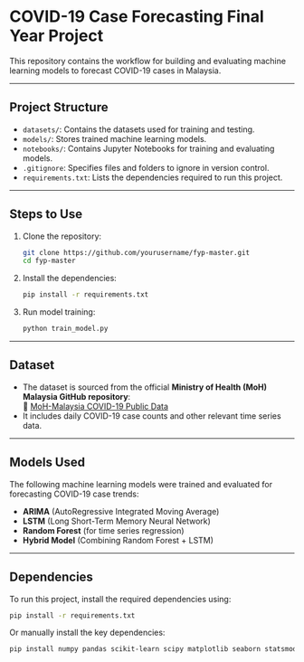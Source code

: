 # COVID-19 Case Forecasting Final Year Project

This repository contains the workflow for building and evaluating machine learning models to forecast COVID-19 cases in Malaysia.

---

## **Project Structure**
- `datasets/`: Contains the datasets used for training and testing.
- `models/`: Stores trained machine learning models.
- `notebooks/`: Contains Jupyter Notebooks for training and evaluating models.
- `.gitignore`: Specifies files and folders to ignore in version control.
- `requirements.txt`: Lists the dependencies required to run this project.

---

## **Steps to Use**
1. Clone the repository:
   ```bash
   git clone https://github.com/yourusername/fyp-master.git
   cd fyp-master
   ```

2. Install the dependencies:
   ```bash
   pip install -r requirements.txt
   ```

3. Run model training:
   ```bash
   python train_model.py
   ```

---

## **Dataset**
- The dataset is sourced from the official **Ministry of Health (MoH) Malaysia GitHub repository**:  
  🔗 [MoH-Malaysia COVID-19 Public Data](https://github.com/MoH-Malaysia/covid19-public)
- It includes daily COVID-19 case counts and other relevant time series data.

---

## **Models Used**
The following machine learning models were trained and evaluated for forecasting COVID-19 case trends:
- **ARIMA** (AutoRegressive Integrated Moving Average)
- **LSTM** (Long Short-Term Memory Neural Network)
- **Random Forest** (for time series regression)
- **Hybrid Model** (Combining Random Forest + LSTM)

---

## **Dependencies**
To run this project, install the required dependencies using:

```bash
pip install -r requirements.txt
```

Or manually install the key dependencies:

```bash
pip install numpy pandas scikit-learn scipy matplotlib seaborn statsmodels tensorflow h5py joblib
```

